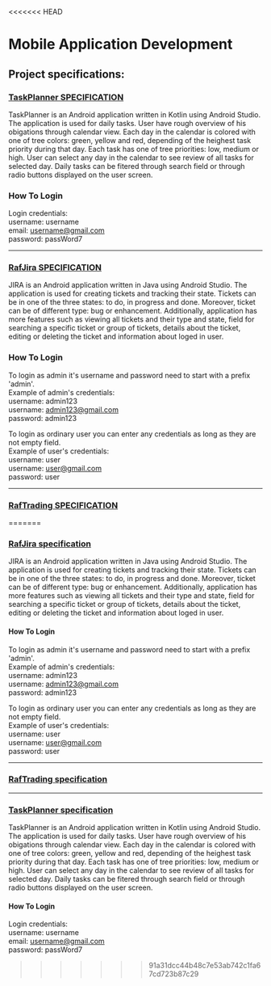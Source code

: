 <<<<<<< HEAD
# Mobile Application Development

## Project specifications:

### [TaskPlanner SPECIFICATION](TaskPlanner/TaskPlanner_specification.pdf)
TaskPlanner is an Android application written in Kotlin using Android Studio. The application is used for daily tasks. User have rough overview of his obigations through calendar view. Each day in the calendar is colored with one of tree colors: green, yellow and red, depending of the heighest task priority during that day. Each task has one of tree priorities: low, medium or high. User can select any day in the calendar to see review of all tasks for selected day. Daily tasks can be fitered through search field or through radio buttons displayed on the user screen. 
### How To Login
Login credentials:<br>
username: username<br>
email: username@gmail.com<br>
password: passWord7<br>

---

### [RafJira SPECIFICATION](RafJira/RafJirar_specification.pdf)
JIRA is an Android application written in Java using Android Studio. The application is used for creating tickets and tracking their state. Tickets can be in one of the three states: to do, in progress and done. Moreover, ticket can be of different type: bug or enhancement. Additionally, application has more features such as viewing all tickets and their type and state, field for searching a specific ticket or group of tickets, details about the ticket, editing or deleting the ticket and information about loged in user.
### How To Login
To login as admin it's username and password need to start with a prefix 'admin'.<br>
Example of admin's credentials:<br>
username: admin123<br>
username: admin123@gmail.com<br>
password: admin123<br>

To login as ordinary user you can enter any credentials as long as they are not empty field.<br>
Example of user's credentials:<br>
username: user<br>
username: user@gmail.com<br>
password: user<br>

---

### [RafTrading SPECIFICATION](RafTrading/RafTrading_specification.pdf)


=======
### [RafJira specification](RafJira/RafJirar_specification.pdf)
JIRA is an Android application written in Java using Android Studio. The application is used for creating tickets and tracking their state. Tickets can be in one of the three states: to do, in progress and done. Moreover, ticket can be of different type: bug or enhancement. Additionally, application has more features such as viewing all tickets and their type and state, field for searching a specific ticket or group of tickets, details about the ticket, editing or deleting the ticket and information about loged in user.
#### How To Login
To login as admin it's username and password need to start with a prefix 'admin'.<br>
Example of admin's credentials:<br>
username: admin123<br>
username: admin123@gmail.com<br>
password: admin123<br>

To login as ordinary user you can enter any credentials as long as they are not empty field.<br>
Example of user's credentials:<br>
username: user<br>
username: user@gmail.com<br>
password: user<br>

---

### [RafTrading specification](RafTrading/RafTrading_specification.pdf)

---

### [TaskPlanner specification](TaskPlanner/TaskPlanner_specification.pdf)
TaskPlanner is an Android application written in Kotlin using Android Studio. The application is used for daily tasks. User have rough overview of his obigations through calendar view. Each day in the calendar is colored with one of tree colors: green, yellow and red, depending of the heighest task priority during that day. Each task has one of tree priorities: low, medium or high. User can select any day in the calendar to see review of all tasks for selected day. Daily tasks can be fitered through search field or through radio buttons displayed on the user screen. 
#### How To Login
Login credentials:<br>
username: username<br>
email: username@gmail.com<br>
password: passWord7<br>


>>>>>>> 91a31dcc44b48c7e53ab742c1fa67cd723b87c29

